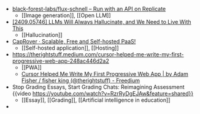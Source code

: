 - [black-forest-labs/flux-schnell – Run with an API on Replicate](https://replicate.com/black-forest-labs/flux-schnell)
	- [[Image generation]], [[Open LLM]]
- [[2409.05746] LLMs Will Always Hallucinate, and We Need to Live With This](https://arxiv.org/abs/2409.05746)
	- [[Hallucination]]
- [CapRover · Scalable, Free and Self-hosted PaaS!](https://caprover.com/)
	- [[Self-hosted application]], [[Hosting]]
- https://therightstuff.medium.com/cursor-helped-me-write-my-first-progressive-web-app-248ac446d2a2
	- [[PWA]]
	- [Cursor Helped Me Write My First Progressive Web App | by Adam Fisher / fisher king (@therightstuff) - Freedium](https://www.freedium.cfd/https://therightstuff.medium.com/cursor-helped-me-write-my-first-progressive-web-app-248ac446d2a2)
- Stop Grading Essays, Start Grading Chats: Reimagining Assessment {{video https://youtube.com/watch?v=RzrRyDgEJAw&feature=shared}}
	- [[Essay]], [[Grading]], [[Artificial intelligence in education]]
-